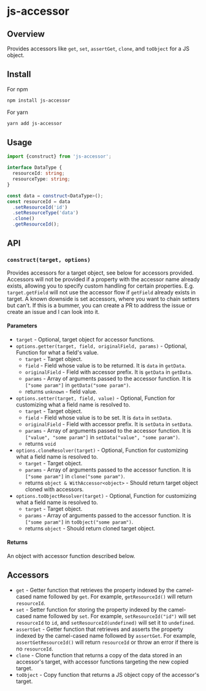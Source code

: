 # js-accessor

## Overview

Provides accessors like `get`, `set`, `assertGet`, `clone`, and `toObject` for a JS object.

## Install

For npm

```sh
npm install js-accessor
```

For yarn

```sh
yarn add js-accessor
```

## Usage

```typescript
import {construct} from 'js-accessor';

interface DataType {
  resourceId: string;
  resourceType: string;
}

const data = construct<DataType>();
const resourceId = data
  .setResourceId('id')
  .setResourceType('data')
  .clone()
  .getResourceId();
```

## API

### `construct(target, options)`

Provides accessors for a target object, see below for accessors provided. Accessors will not be provided if a property with the accessor name already exists, allowing you to specify custom handling for certain properties. E.g. `target.getField` will not use the accessor flow if `getField` already exists in target. A known downside is set accessors, where you want to chain setters but can't. If this is a bummer, you can create a PR to address the issue or create an issue and I can look into it.

#### Parameters

- `target` - Optional, target object for accessor functions.
- `options.getter(target, field, originalField, params)` - Optional, Function for what a field's value.
  - `target` - Target object.
  - `field` - Field whose value is to be returned. It is `data` in `getData`.
  - `originalField` - Field with accessor prefix. It is `getData` in `getData`.
  - `params` - Array of arguments passed to the accessor function. It is `["some param"]` in `getData("some param")`.
  - returns `unknown` - field value.
- `options.setter(target, field, value)` - Optional, Function for customizing what a field name is resolved to.
  - `target` - Target object.
  - `field` - Field whose value is to be set. It is `data` in `setData`.
  - `originalField` - Field with accessor prefix. It is `setData` in `setData`.
  - `params` - Array of arguments passed to the accessor function. It is `["value", "some param"]` in `setData("value", "some param")`.
  - returns `void`
- `options.cloneResolver(target)` - Optional, Function for customizing what a field name is resolved to.
  - `target` - Target object.
  - `params` - Array of arguments passed to the accessor function. It is `["some param"]` in `clone("some param")`.
  - returns `object & WithAccessor<object>` - Should return target object cloned with accessors.
- `options.toObjectResolver(target)` - Optional, Function for customizing what a field name is resolved to.
  - `target` - Target object.
  - `params` - Array of arguments passed to the accessor function. It is `["some param"]` in `toObject("some param")`.
  - returns `object` - Should return cloned target object.

#### Returns

An object with accessor function described below.

## Accessors

- `get` - Getter function that retrieves the property indexed by the camel-cased name followed by `get`. For example, `getResourceId()` will return `resourceId`.
- `set` - Setter function for storing the property indexed by the camel-cased name followed by `set`. For example, `setResourceId("id")` will set `resourceId` to `id`, and `setResourceId(undefined)` will set it to `undefined`.
- `assertGet` - Getter function that retrieves and asserts the property indexed by the camel-cased name followed by `assertGet`. For example, `assertGetResourceId()` will return `resourceId` or throw an error if there is no `resourceId`.
- `clone` - Clone function that returns a copy of the data stored in an accessor's target, with accessor functions targeting the new copied target.
- `toObject` - Copy function that returns a JS object copy of the accessor's target.
